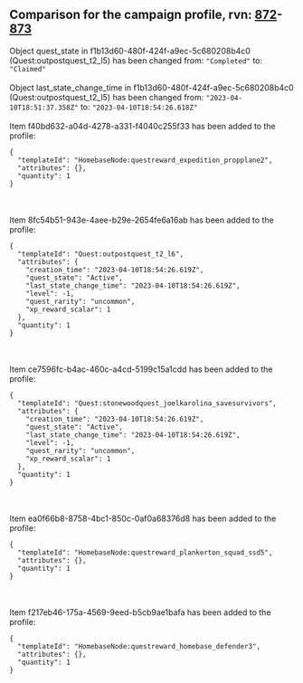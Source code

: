 ## Comparison for the campaign profile, rvn: [872](https://github.com/PRO100KatYT/FortniteProfileRevisions/tree/main/profiles/campaign/872%20campaign.json)-[873](https://github.com/PRO100KatYT/FortniteProfileRevisions/tree/main/profiles/campaign/873%20campaign.json)

Object quest_state in f1b13d60-480f-424f-a9ec-5c680208b4c0 (Quest:outpostquest_t2_l5) has been changed from: `"Completed"` to: `"Claimed"`
<br><br>
Object last_state_change_time in f1b13d60-480f-424f-a9ec-5c680208b4c0 (Quest:outpostquest_t2_l5) has been changed from: `"2023-04-10T18:51:37.358Z"` to: `"2023-04-10T18:54:26.618Z"`
<br><br>
Item f40bd632-a04d-4278-a331-f4040c255f33 has been added to the profile:

```
{
  "templateId": "HomebaseNode:questreward_expedition_propplane2",
  "attributes": {},
  "quantity": 1
}
```

<br><br>
Item 8fc54b51-943e-4aee-b29e-2654fe6a16ab has been added to the profile:

```
{
  "templateId": "Quest:outpostquest_t2_l6",
  "attributes": {
    "creation_time": "2023-04-10T18:54:26.619Z",
    "quest_state": "Active",
    "last_state_change_time": "2023-04-10T18:54:26.619Z",
    "level": -1,
    "quest_rarity": "uncommon",
    "xp_reward_scalar": 1
  },
  "quantity": 1
}
```

<br><br>
Item ce7596fc-b4ac-460c-a4cd-5199c15a1cdd has been added to the profile:

```
{
  "templateId": "Quest:stonewoodquest_joelkarolina_savesurvivors",
  "attributes": {
    "creation_time": "2023-04-10T18:54:26.619Z",
    "quest_state": "Active",
    "last_state_change_time": "2023-04-10T18:54:26.619Z",
    "level": -1,
    "quest_rarity": "uncommon",
    "xp_reward_scalar": 1
  },
  "quantity": 1
}
```

<br><br>
Item ea0f66b8-8758-4bc1-850c-0af0a68376d8 has been added to the profile:

```
{
  "templateId": "HomebaseNode:questreward_plankerton_squad_ssd5",
  "attributes": {},
  "quantity": 1
}
```

<br><br>
Item f217eb46-175a-4569-9eed-b5cb9ae1bafa has been added to the profile:

```
{
  "templateId": "HomebaseNode:questreward_homebase_defender3",
  "attributes": {},
  "quantity": 1
}
```

<br><br>
